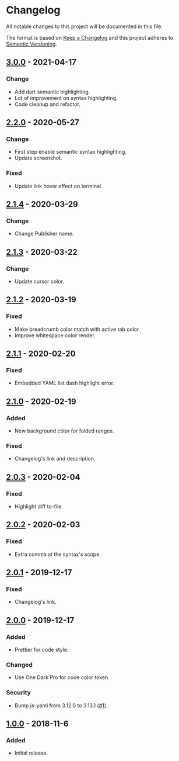 # Changelog

All notable changes to this project will be documented in this file.

The format is based on [Keep a Changelog](http://keepachangelog.com/) and this project adheres to [Semantic Versioning](https://semver.org/).

## [3.0.0] - 2021-04-17

### Change

- Add dart semantic highlighting.
- Lot of improvement on syntax highlighting.
- Code cleanup and refactor.

## [2.2.0] - 2020-05-27

### Change

- First step enable semantic syntax highlighting.
- Update screenshot.

### Fixed

- Update link hover effect on terminal.

## [2.1.4] - 2020-03-29

### Change

- Change Publisher name.

## [2.1.3] - 2020-03-22

### Change

- Update cursor color.

## [2.1.2] - 2020-03-19

### Fixed

- Make breadcrumb color match with active tab color.
- Improve whitespace color render.

## [2.1.1] - 2020-02-20

### Fixed

- Embedded YAML list dash highlight error.

## [2.1.0] - 2020-02-19

### Added

- New background color for folded ranges.

### Fixed

- Changelog's link and description.

## [2.0.3] - 2020-02-04

### Fixed

- Highlight diff to-file.

## [2.0.2] - 2020-02-03

### Fixed

- Extra comma at the syntax's scope.

## [2.0.1] - 2019-12-17

### Fixed

- Changelog's link.

## [2.0.0] - 2019-12-17

### Added

- Prettier for code style.

### Changed

- Use One Dark Pro for code color token.

### Security

- Bump js-yaml from 3.12.0 to 3.13.1 ([#1](https://github.com/Ruppyio/dark-party/pull/1)).

## [1.0.0] - 2018-11-6

### Added

- Initial release.

[unreleased]: https://github.com/Ruppyio/dark-party/compare/v3.0.0...HEAD
[3.0.0]: https://github.com/Ruppyio/dark-party/compare/v2.2.0...v3.0.0
[2.2.0]: https://github.com/Ruppyio/dark-party/compare/v2.1.4...v2.2.0
[2.1.4]: https://github.com/Ruppyio/dark-party/compare/v2.1.3...v2.1.4
[2.1.3]: https://github.com/Ruppyio/dark-party/compare/v2.1.2...v2.1.3
[2.1.2]: https://github.com/Ruppyio/dark-party/compare/v2.1.1...v2.1.2
[2.1.1]: https://github.com/Ruppyio/dark-party/compare/v2.1.0...v2.1.1
[2.1.0]: https://github.com/Ruppyio/dark-party/compare/v2.0.3...v2.1.0
[2.0.3]: https://github.com/Ruppyio/dark-party/compare/v2.0.2...v2.0.3
[2.0.2]: https://github.com/Ruppyio/dark-party/compare/v2.0.1...v2.0.2
[2.0.1]: https://github.com/Ruppyio/dark-party/compare/v2.0.0...v2.0.1
[2.0.0]: https://github.com/Ruppyio/dark-party/compare/v1.0.2...v2.0.0
[1.0.0]: https://github.com/Ruppyio/dark-party/tree/cc28019ba07ec6f07118d3fe8e95fbd10bfc0ac3
